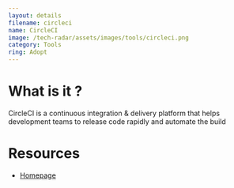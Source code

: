 ```yaml
---
layout: details
filename: circleci
name: CircleCI
image: /tech-radar/assets/images/tools/circleci.png 
category: Tools
ring: Adopt
---
```


# What is it ?
CircleCI is a continuous integration & delivery platform that helps development teams to release code rapidly and automate the build

# Resources
- [Homepage](https://circleci.com/)
